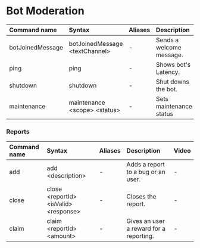 # Bot Moderation

| Command name | Syntax | Aliases | Description | Video |
| :--- | :--- | :--- | :--- | :--- |
| botJoinedMessage | botJoinedMessage &lt;textChannel&gt; | - | Sends a welcome message. | - |
| ping | ping | - | Shows bot's Latency. | - |
| shutdown | shutdown | - | Shut downs the bot. | - |
| maintenance | maintenance &lt;scope&gt; &lt;status&gt; | - | Sets maintenance status | - |

### Reports

| Command name | Syntax | Aliases | Description | Video |
| :--- | :--- | :--- | :--- | :--- |
| add | add &lt;description&gt; | - | Adds a report to a bug or an user. | - |
| close | close &lt;reportId&gt; &lt;isValid&gt; &lt;response&gt; | - | Closes the report. | - |
| claim | claim &lt;reportId&gt; &lt;amount&gt; | - | Gives an user a reward for a reporting. | - |



